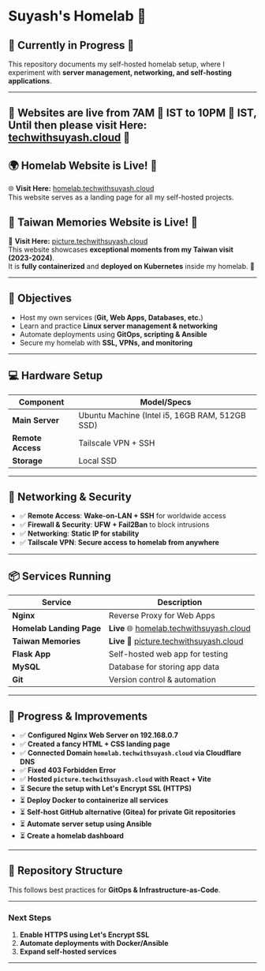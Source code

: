 # Suyash's Homelab 🚀

## **🚧 Currently in Progress 🚧**
This repository documents my self-hosted homelab setup, where I experiment with **server management, networking, and self-hosting applications**.

---

## **🚧 Websites are live from 7AM 🌅 IST to 10PM 🌃 IST, Until then please visit **Here:** [techwithsuyash.cloud](http://techwithsuyash.cloud)   🚧**
## **🌍 Homelab Website is Live! 🎉**
🌐 **Visit Here:** [homelab.techwithsuyash.cloud](http://homelab.techwithsuyash.cloud)  
This website serves as a landing page for all my self-hosted projects.

## **📸 Taiwan Memories Website is Live! 🎉**
📸 **Visit Here:** [picture.techwithsuyash.cloud](http://picture.techwithsuyash.cloud)  
This website showcases **exceptional moments from my Taiwan visit (2023-2024)**.  
It is **fully containerized** and **deployed on Kubernetes** inside my homelab. 🚀

---

## **🎯 Objectives**
- Host my own services (**Git, Web Apps, Databases, etc.**)
- Learn and practice **Linux server management & networking**
- Automate deployments using **GitOps, scripting & Ansible**
- Secure my homelab with **SSL, VPNs, and monitoring**

---

## **💻 Hardware Setup**
| Component       | Model/Specs |
|---------------|------------|
| **Main Server** | Ubuntu Machine (Intel i5, 16GB RAM, 512GB SSD) |
| **Remote Access** | Tailscale VPN + SSH |
| **Storage** | Local SSD |

---

## **📡 Networking & Security**
- ✅ **Remote Access**: **Wake-on-LAN + SSH** for worldwide access
- ✅ **Firewall & Security**: **UFW + Fail2Ban** to block intrusions
- ✅ **Networking**: **Static IP for stability**
- ✅ **Tailscale VPN**: **Secure access to homelab from anywhere**

---

## **📦 Services Running**
| Service  | Description |
|---------|------------|
| **Nginx** | Reverse Proxy for Web Apps |
| **Homelab Landing Page** | **Live** 🌐 [homelab.techwithsuyash.cloud](http://homelab.techwithsuyash.cloud) |
| **Taiwan Memories** | **Live** 📸 [picture.techwithsuyash.cloud](http://picture.techwithsuyash.cloud) |
| **Flask App** | Self-hosted web app for testing |
| **MySQL** | Database for storing app data |
| **Git** | Version control & automation |

---

## **🔧 Progress & Improvements**
- ✅ **Configured Nginx Web Server on 192.168.0.7**
- ✅ **Created a fancy HTML + CSS landing page**
- ✅ **Connected Domain `homelab.techwithsuyash.cloud` via Cloudflare DNS**
- ✅ **Fixed 403 Forbidden Error**
- ✅ **Hosted `picture.techwithsuyash.cloud` with React + Vite**
- ⏳ **Secure the setup with Let's Encrypt SSL (HTTPS)**
- ⏳ **Deploy Docker to containerize all services**
- ⏳ **Self-host GitHub alternative (Gitea) for private Git repositories**
- ⏳ **Automate server setup using Ansible**
- ⏳ **Create a homelab dashboard**

---

## **📌 Repository Structure**
This follows best practices for **GitOps & Infrastructure-as-Code**.

---

### **Next Steps**
1. **Enable HTTPS using Let's Encrypt SSL**
2. **Automate deployments with Docker/Ansible**
3. **Expand self-hosted services**

---


